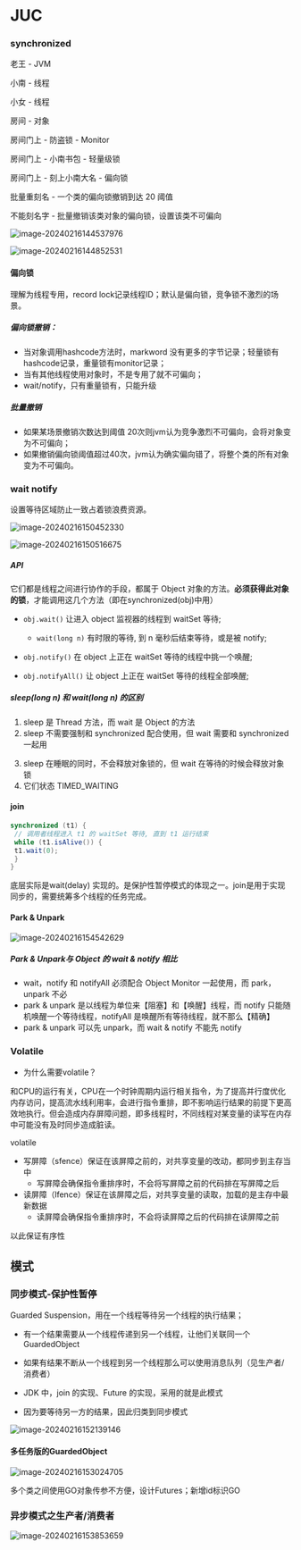 # JUC

### synchronized 

老王 - JVM

小南 - 线程

小女 - 线程

房间 - 对象

房间门上 - 防盗锁 - Monitor

房间门上 - 小南书包 - 轻量级锁

房间门上 - 刻上小南大名 - 偏向锁

批量重刻名 - 一个类的偏向锁撤销到达 20 阈值

不能刻名字 - 批量撤销该类对象的偏向锁，设置该类不可偏向

![image-20240216144537976](./JUC.assets/image-20240216144537976.png)

![image-20240216144852531](./JUC.assets/image-20240216144852531.png)

#### 偏向锁

理解为线程专用，record lock记录线程ID；默认是偏向锁，竞争锁不激烈的场景。

##### 偏向锁撤销：

- 当对象调用hashcode方法时，markword 没有更多的字节记录；轻量锁有hashcode记录，重量锁有monitor记录；
- 当有其他线程使用对象时，不是专用了就不可偏向；
- wait/notify，只有重量锁有，只能升级

##### 批量撤销

- 如果某场景撤销次数达到阈值 20次则jvm认为竞争激烈不可偏向，会将对象变为不可偏向；
- 如果撤销偏向锁阈值超过40次，jvm认为确实偏向错了，将整个类的所有对象变为不可偏向。

### wait notify

设置等待区域防止一致占着锁浪费资源。

![image-20240216150452330](./JUC.assets/image-20240216150452330.png)

![image-20240216150516675](./JUC.assets/image-20240216150516675.png)



##### API

它们都是线程之间进行协作的手段，都属于 Object 对象的方法。**必须获得此对象的锁**，才能调用这几个方法（即在synchronized(obj)中用）

- `obj.wait()` 让进入 object 监视器的线程到 waitSet 等待;
  - `wait(long n)` 有时限的等待, 到 n 毫秒后结束等待，或是被 notify;

- `obj.notify()` 在 object 上正在 waitSet 等待的线程中挑一个唤醒;

- `obj.notifyAll()` 让 object 上正在 waitSet 等待的线程全部唤醒;

##### **sleep(long n)** **和** **wait(long n)** **的区别**

1) sleep 是 Thread 方法，而 wait 是 Object 的方法
2)  sleep 不需要强制和 synchronized 配合使用，但 wait 需要和 synchronized 一起用 

3. sleep 在睡眠的同时，不会释放对象锁的，但 wait 在等待的时候会释放对象锁
4.  它们状态 TIMED_WAITING



#### join

```java
synchronized (t1) {
 // 调用者线程进入 t1 的 waitSet 等待, 直到 t1 运行结束
 while (t1.isAlive()) {
 t1.wait(0);
 }
}
```

底层实际是wait(delay) 实现的。是保护性暂停模式的体现之一。join是用于实现同步的，需要统筹多个线程的任务完成。

#### Park & Unpark

![image-20240216154542629](./JUC.assets/image-20240216154542629.png)

#####  Park & Unpark与 Object 的 wait & notify 相比

- wait，notify 和 notifyAll 必须配合 Object Monitor 一起使用，而 park，unpark 不必
- park & unpark 是以线程为单位来【阻塞】和【唤醒】线程，而 notify 只能随机唤醒一个等待线程，notifyAll 是唤醒所有等待线程，就不那么【精确】
- park & unpark 可以先 unpark，而 wait & notify 不能先 notify

### Volatile

- 为什么需要volatile？

和CPU的运行有关，CPU在一个时钟周期内运行相关指令，为了提高并行度优化内存访问，提高流水线利用率，会进行指令重排，即不影响运行结果的前提下更高效地执行。但会造成内存屏障问题，即多线程时，不同线程对某变量的读写在内存中可能没有及时同步造成脏读。

volatile

- 写屏障（sfence）保证在该屏障之前的，对共享变量的改动，都同步到主存当中
  - 写屏障会确保指令重排序时，不会将写屏障之前的代码排在写屏障之后
- 读屏障（lfence）保证在该屏障之后，对共享变量的读取，加载的是主存中最新数据
  - 读屏障会确保指令重排序时，不会将读屏障之后的代码排在读屏障之前

以此保证有序性















## 模式

### 同步模式-保护性暂停

 Guarded Suspension，用在一个线程等待另一个线程的执行结果；

- 有一个结果需要从一个线程传递到另一个线程，让他们关联同一个 GuardedObject

- 如果有结果不断从一个线程到另一个线程那么可以使用消息队列（见生产者/消费者）

- JDK 中，join 的实现、Future 的实现，采用的就是此模式

- 因为要等待另一方的结果，因此归类到同步模式

![image-20240216152139146](./JUC.assets/image-20240216152139146.png)

#### 多任务版的GuardedObject

![image-20240216153024705](./JUC.assets/image-20240216153024705.png)

多个类之间使用GO对象传参不方便，设计Futures；新增id标识GO

### 异步模式之生产者/消费者

![image-20240216153853659](./JUC.assets/image-20240216153853659.png)



















